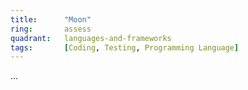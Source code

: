 ```yaml
---
title:      "Moon"
ring:       assess
quadrant:   languages-and-frameworks
tags:       [Coding, Testing, Programming Language]
---
```

...